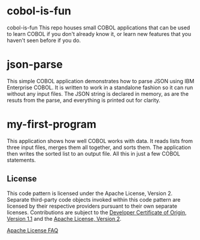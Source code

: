 # cobol-is-fun
cobol-is-fun
This repo houses small COBOL applications that can be used to learn COBOL if you don't already know it, or learn new features that you haven't seen before if you do.

# json-parse
This simple COBOL application demonstrates how to parse JSON using IBM Enterprise COBOL.  It is written to work in a standalone fashion so it can run without any input files.  The JSON string is declared in memory, as are the resuts from the parse, and everything is printed out for clarity.

# my-first-program
This application shows how well COBOL works with data.  It reads lists from three input files, merges them all together, and sorts them.  The application then writes the sorted list to an output file.  All this in just a few COBOL statements.

## License
This code pattern is licensed under the Apache License, Version 2. Separate third-party code objects invoked within this code pattern are licensed by their respective providers pursuant to their own separate licenses. Contributions are subject to the [Developer Certificate of Origin, Version 1.1](https://developercertificate.org/) and the [Apache License, Version 2](https://www.apache.org/licenses/LICENSE-2.0.txt).

[Apache License FAQ](https://www.apache.org/foundation/license-faq.html#WhatDoesItMEAN)